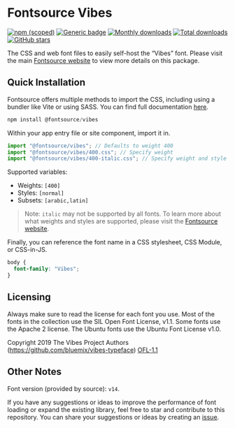 # Fontsource Vibes

[![npm (scoped)](https://img.shields.io/npm/v/@fontsource/vibes?color=brightgreen)](https://www.npmjs.com/package/@fontsource/vibes) [![Generic badge](https://img.shields.io/badge/fontsource-passing-brightgreen)](https://github.com/fontsource/fontsource) [![Monthly downloads](https://badgen.net/npm/dm/@fontsource/vibes)](https://github.com/fontsource/fontsource) [![Total downloads](https://badgen.net/npm/dt/@fontsource/vibes)](https://github.com/fontsource/fontsource) [![GitHub stars](https://img.shields.io/github/stars/fontsource/fontsource.svg?style=social&label=Star)](https://github.com/fontsource/fontsource/stargazers)

The CSS and web font files to easily self-host the “Vibes” font. Please visit the main [Fontsource website](https://fontsource.org/fonts/vibes) to view more details on this package.

## Quick Installation

Fontsource offers multiple methods to import the CSS, including using a bundler like Vite or using SASS. You can find full documentation [here](https://fontsource.org/docs/getting-started/introduction).

```javascript
npm install @fontsource/vibes
```

Within your app entry file or site component, import it in.

```javascript
import "@fontsource/vibes"; // Defaults to weight 400
import "@fontsource/vibes/400.css"; // Specify weight
import "@fontsource/vibes/400-italic.css"; // Specify weight and style
```

Supported variables:
- Weights: `[400]`
- Styles: `[normal]`
- Subsets: `[arabic,latin]`

> Note: `italic` may not be supported by all fonts. To learn more about what weights and styles are supported, please visit the [Fontsource website](https://fontsource.org/fonts/vibes).

Finally, you can reference the font name in a CSS stylesheet, CSS Module, or CSS-in-JS.

```css
body {
  font-family: "Vibes";
}
```

## Licensing
Always make sure to read the license for each font you use. Most of the fonts in the collection use the SIL Open Font License, v1.1. Some fonts use the Apache 2 license. The Ubuntu fonts use the Ubuntu Font License v1.0.

Copyright 2019 The Vibes Project Authors (https://github.com/bluemix/vibes-typeface)
[OFL-1.1](http://scripts.sil.org/OFL)

## Other Notes
Font version (provided by source): `v14`.

If you have any suggestions or ideas to improve the performance of font loading or expand the existing library, feel free to star and contribute to this repository. You can share your suggestions or ideas by creating an [issue](https://github.com/fontsource/fontsource/issues).
